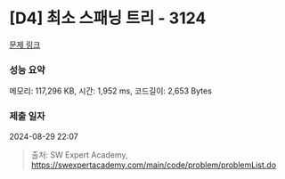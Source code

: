 # [D4] 최소 스패닝 트리 - 3124 

[문제 링크](https://swexpertacademy.com/main/code/problem/problemDetail.do?contestProbId=AV_mSnmKUckDFAWb) 

### 성능 요약

메모리: 117,296 KB, 시간: 1,952 ms, 코드길이: 2,653 Bytes

### 제출 일자

2024-08-29 22:07



> 출처: SW Expert Academy, https://swexpertacademy.com/main/code/problem/problemList.do